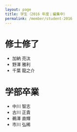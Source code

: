 ```yaml
---
layout: page
title: 学生（2016 年度；編集中）
permalink: /member/student-2016
---
```


# 修士修了
- 加納 亮汰
- 野澤 雅利
- 千葉 龍之介

# 学部卒業
- 中川 智志
- 古川 正貴
- 鵜澤 直輝
- 市川 弘稀